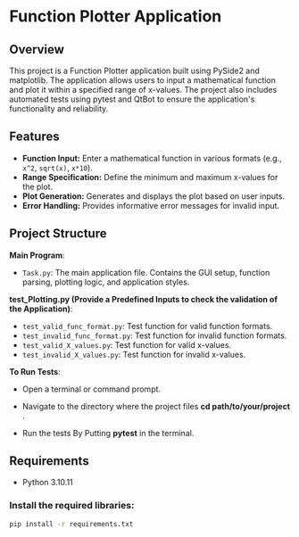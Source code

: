# Function Plotter Application

## Overview

This project is a Function Plotter application built using PySide2 and matplotlib.
The application allows users to input a mathematical function and plot it within a specified range of x-values.
The project also includes automated tests using pytest and QtBot to ensure the application's functionality and reliability.

## Features

- **Function Input:** Enter a mathematical function in various formats (e.g., `x^2`, `sqrt(x)`, `x*10`).
- **Range Specification:** Define the minimum and maximum x-values for the plot.
- **Plot Generation:** Generates and displays the plot based on user inputs.
- **Error Handling:** Provides informative error messages for invalid input.

## Project Structure


**Main Program**:
- `Task.py`: The main application file. Contains the GUI setup, function parsing, plotting logic, and application styles.

**test_Plotting.py (Provide a Predefined Inputs to check the validation of the Application)**:
- `test_valid_func_format.py`: Test function for valid function formats.
- `test_invalid_func_format.py`: Test function for invalid function formats.
- `test_valid_X_values.py`: Test function for valid x-values.
- `test_invalid_X_values.py`: Test function for invalid x-values.

**To Run Tests**:
- Open a terminal or command prompt.
- Navigate to the directory where the project files               **cd path/to/your/project**  .
  
- Run the tests By Putting  **pytest**   in the terminal.


## Requirements

- Python 3.10.11

### Install the required libraries:

```bash
pip install -r requirements.txt

